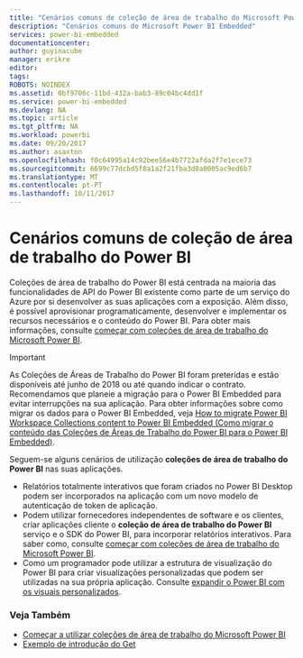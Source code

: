 ```yaml
---
title: "Cenários comuns de coleção de área de trabalho do Microsoft Power BI"
description: "Cenários comuns do Microsoft Power BI Embedded"
services: power-bi-embedded
documentationcenter: 
author: guyinacube
manager: erikre
editor: 
tags: 
ROBOTS: NOINDEX
ms.assetid: 0bf9706c-11bd-432a-bab3-89c04bc4dd1f
ms.service: power-bi-embedded
ms.devlang: NA
ms.topic: article
ms.tgt_pltfrm: NA
ms.workload: powerbi
ms.date: 09/20/2017
ms.author: asaxton
ms.openlocfilehash: f0c64995a14c92bee56e4b7722afda2f7e1ece73
ms.sourcegitcommit: 6699c77dcbd5f8a1a2f21fba3d0a0005ac9ed6b7
ms.translationtype: MT
ms.contentlocale: pt-PT
ms.lasthandoff: 10/11/2017
---
```

# <a name="common-power-bi-workspace-collection-scenarios"></a>Cenários comuns de coleção de área de trabalho do Power BI

Coleções de área de trabalho do Power BI está centrada na maioria das funcionalidades de API do Power BI existente como parte de um serviço do Azure por si desenvolver as suas aplicações com a exposição.  Além disso, é possível aprovisionar programaticamente, desenvolver e implementar os recursos necessários e o conteúdo do Power BI. Para obter mais informações, consulte [começar com coleções de área de trabalho do Microsoft Power BI](get-started.md).

> [!IMPORTANT]
> As Coleções de Áreas de Trabalho do Power BI foram preteridas e estão disponíveis até junho de 2018 ou até quando indicar o contrato. Recomendamos que planeie a migração para o Power BI Embedded para evitar interrupções na sua aplicação. Para obter informações sobre como migrar os dados para o Power BI Embedded, veja [How to migrate Power BI Workspace Collections content to Power BI Embedded (Como migrar o conteúdo das Coleções de Áreas de Trabalho do Power BI para o Power BI Embedded)](https://powerbi.microsoft.com/documentation/powerbi-developer-migrate-from-powerbi-embedded/).

Seguem-se alguns cenários de utilização **coleções de área de trabalho do Power BI** nas suas aplicações.

* Relatórios totalmente interativos que foram criados no Power BI Desktop podem ser incorporados na aplicação com um novo modelo de autenticação de token de aplicação.
* Podem utilizar fornecedores independentes de software e os clientes, criar aplicações cliente o **coleção de área de trabalho do Power BI** serviço e o SDK do Power BI, para incorporar relatórios interativos. Para saber como, consulte [começar com coleções de área de trabalho do Microsoft Power BI](get-started.md).
* Como um programador pode utilizar a estrutura de visualização do Power BI para criar visualizações personalizadas que podem ser utilizadas na sua própria aplicação. Consulte [expandir o Power BI com os visuais personalizados](https://powerbi.microsoft.com/custom-visuals/).

### <a name="see-also"></a>Veja Também

* [Começar a utilizar coleções de área de trabalho do Microsoft Power BI](get-started.md)
* [Exemplo de introdução do Get](get-started-sample.md)